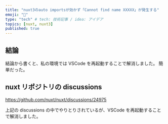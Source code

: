 ```yaml
---
title: "nuxt3のauto importsが効かず「Cannot find name XXXXX」が発生する"
emoji: "🔖"
type: "tech" # tech: 技術記事 / idea: アイデア
topics: [nuxt, nuxt3]
published: true
---
```


## 結論

結論から書くと、私の環境では VSCode を再起動することで解消しました。
簡単だった。

## nuxt リポジトリの discussions

https://github.com/nuxt/nuxt/discussions/24975

上記の discussions の中でやりとりされているが、VSCode を再起動することで解消しました。
